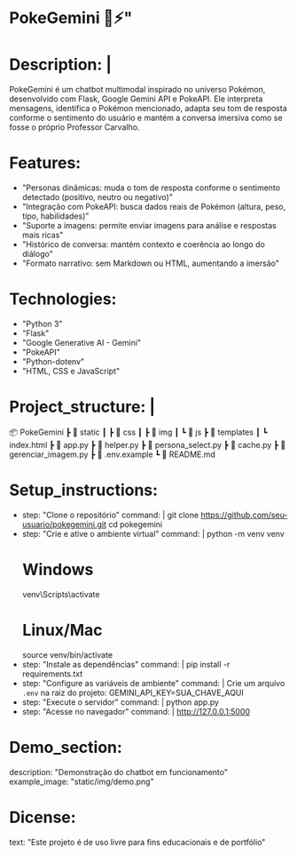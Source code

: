 # PokeGemini 🐾⚡"
# Description: |
  PokeGemini é um chatbot multimodal inspirado no universo Pokémon, desenvolvido com Flask, Google Gemini API e PokeAPI.
  Ele interpreta mensagens, identifica o Pokémon mencionado, adapta seu tom de resposta conforme o sentimento do usuário
  e mantém a conversa imersiva como se fosse o próprio Professor Carvalho.
# Features:
  - "Personas dinâmicas: muda o tom de resposta conforme o sentimento detectado (positivo, neutro ou negativo)"
  - "Integração com PokeAPI: busca dados reais de Pokémon (altura, peso, tipo, habilidades)"
  - "Suporte a imagens: permite enviar imagens para análise e respostas mais ricas"
  - "Histórico de conversa: mantém contexto e coerência ao longo do diálogo"
  - "Formato narrativo: sem Markdown ou HTML, aumentando a imersão"
# Technologies:
  - "Python 3"
  - "Flask"
  - "Google Generative AI - Gemini"
  - "PokeAPI"
  - "Python-dotenv"
  - "HTML, CSS e JavaScript"
# Project_structure: |
  📦 PokeGemini
  ┣ 📂 static
  ┃ ┣ 📂 css
  ┃ ┣ 📂 img
  ┃ ┗ 📂 js
  ┣ 📂 templates
  ┃ ┗ index.html
  ┣ 📜 app.py
  ┣ 📜 helper.py
  ┣ 📜 persona_select.py
  ┣ 📜 cache.py
  ┣ 📜 gerenciar_imagem.py
  ┣ 📜 .env.example
  ┗ 📜 README.md
# Setup_instructions:
  - step: "Clone o repositório"
    command: |
      git clone https://github.com/seu-usuario/pokegemini.git
      cd pokegemini
  - step: "Crie e ative o ambiente virtual"
    command: |
      python -m venv venv
      # Windows
      venv\Scripts\activate
      # Linux/Mac
      source venv/bin/activate
  - step: "Instale as dependências"
    command: |
      pip install -r requirements.txt
  - step: "Configure as variáveis de ambiente"
    command: |
      Crie um arquivo `.env` na raiz do projeto:
      GEMINI_API_KEY=SUA_CHAVE_AQUI
  - step: "Execute o servidor"
    command: |
      python app.py
  - step: "Acesse no navegador"
    command: |
      http://127.0.0.1:5000
# Demo_section:
  description: "Demonstração do chatbot em funcionamento"
  example_image: "static/img/demo.png"
# Dicense:
  text: "Este projeto é de uso livre para fins educacionais e de portfólio"
